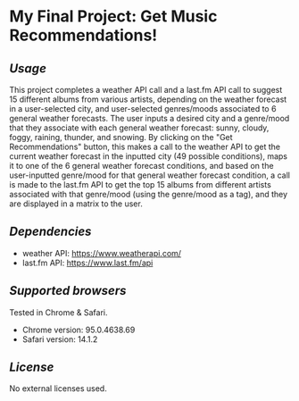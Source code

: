 # My Final Project: Get Music Recommendations!
## _Usage_
This project completes a weather API call and a last.fm API call to suggest 15 different albums from various artists, depending on the weather forecast in a user-selected city, and user-selected genres/moods associated to 6 general weather forecasts.
The user inputs a desired city and a genre/mood that they associate with each general weather forecast: sunny, cloudy, foggy, raining, thunder, and snowing. By clicking on the "Get Recommendations" button, this makes a call to the weather API to get the current weather forecast in the inputted city (49 possible conditions), maps it to one of the 6 general weather forecast conditions, and based on the user-inputted genre/mood for that general weather forecast condition, a call is made to the last.fm API to get the top 15 albums from different artists associated with that genre/mood (using the genre/mood as a tag), and they are displayed in a matrix to the user.
## _Dependencies_
- weather API: https://www.weatherapi.com/
- last.fm API: https://www.last.fm/api
## _Supported browsers_
Tested in Chrome & Safari.
- Chrome version: 95.0.4638.69
- Safari version: 14.1.2
## _License_
No external licenses used.
